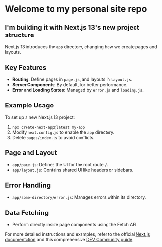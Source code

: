 # Welcome to my personal site repo

## I'm building it with Next.js 13's new project structure

Next.js 13 introduces the `app` directory, changing how we create pages and layouts. 

## Key Features
- **Routing**: Define pages in `page.js`, and layouts in `layout.js`.
- **Server Components**: By default, for better performance.
- **Error and Loading States**: Managed by `error.js` and `loading.js`.

## Example Usage
To set up a new Next.js 13 project:

1. `npx create-next-app@latest my-app`
2. Modify `next.config.js` to enable the `app` directory.
3. Delete `pages/index.js` to avoid conflicts.

## Page and Layout
- `app/page.js`: Defines the UI for the root route `/`.
- `app/layout.js`: Contains shared UI like headers or sidebars.

## Error Handling
- `app/some-directory/error.js`: Manages errors within its directory.

## Data Fetching
- Perform directly inside page components using the Fetch API.

For more detailed instructions and examples, refer to the official [Next.js documentation](https://nextjs.org/docs/routing/pages-and-layouts) and this comprehensive [DEV Community guide](https://dev.to/thesanjeevsharma/next-js-13-working-with-the-new-app-directory-4m38).
